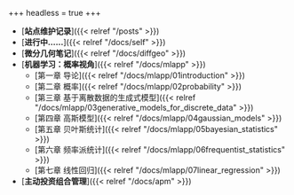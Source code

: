 +++
headless = true
+++

- [**站点维护记录**]({{< relref "/posts" >}})
- [**进行中......**]({{< relref "/docs/self" >}}) 
- [**微分几何笔记**]({{< relref "/docs/diffgeo" >}})
- [**机器学习：概率视角**]({{< relref "/docs/mlapp" >}})
    - [第一章 导论]({{< relref "/docs/mlapp/01introduction" >}})
    - [第二章 概率]({{< relref "/docs/mlapp/02probability" >}})
    - [第三章 基于离散数据的生成式模型]({{< relref "/docs/mlapp/03generative_models_for_discrete_data" >}})
    - [第四章 高斯模型]({{< relref "/docs/mlapp/04gaussian_models" >}})
    - [第五章 贝叶斯统计]({{< relref "/docs/mlapp/05bayesian_statistics" >}})
    - [第六章 频率派统计]({{< relref "/docs/mlapp/06frequentist_statistics" >}})
    - [第七章 线性回归]({{< relref "/docs/mlapp/07linear_regression" >}})
- [**主动投资组合管理**]({{< relref "/docs/apm" >}})






